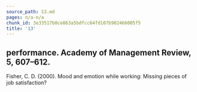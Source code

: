 ```yaml
---
source_path: 13.md
pages: n/a-n/a
chunk_id: 3e33517b0ce863a5bdfcc64fd107b902466005f5
title: '13'
---
```

## performance. Academy of Management Review, 5, 607–612.

Fisher, C. D. (2000). Mood and emotion while working: Missing pieces of job satisfaction?
